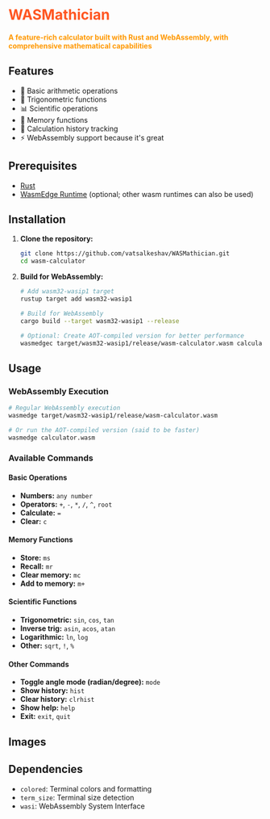 <h1 style="color:#ff5722">WASMathician</h1>

<span style="color:#ff9800"><b>A feature-rich calculator built with Rust and WebAssembly, with comprehensive mathematical capabilities</b></span>

## Features

- 🧮 Basic arithmetic operations 
- 📐 Trigonometric functions 
- 📊 Scientific operations 
- 💾 Memory functions 
- 📜 Calculation history tracking
- ⚡ WebAssembly support because it's great

## Prerequisites
- [Rust](https://www.rust-lang.org/tools/install)
- [WasmEdge Runtime](https://wasmedge.org/docs/start/install) (optional; other wasm runtimes can also be used)

## Installation

1. **Clone the repository:**
   ```bash
   git clone https://github.com/vatsalkeshav/WASMathician.git
   cd wasm-calculator
   ```

2. **Build for WebAssembly:**
   ```bash
   # Add wasm32-wasip1 target
   rustup target add wasm32-wasip1
   
   # Build for WebAssembly
   cargo build --target wasm32-wasip1 --release
   
   # Optional: Create AOT-compiled version for better performance
   wasmedgec target/wasm32-wasip1/release/wasm-calculator.wasm calculator.wasm
   ```

## Usage

### WebAssembly Execution
```bash
# Regular WebAssembly execution
wasmedge target/wasm32-wasip1/release/wasm-calculator.wasm

# Or run the AOT-compiled version (said to be faster)
wasmedge calculator.wasm
```

### Available Commands

#### **Basic Operations**
- **Numbers:** `any number`
- **Operators:** `` + ``, `` - ``, `` * ``, `` / ``, `` ^ ``, `` root ``
- **Calculate:** `` = ``
- **Clear:** `` c ``

#### **Memory Functions**
- **Store:** `` ms ``
- **Recall:** `` mr ``
- **Clear memory:** `` mc ``
- **Add to memory:** `` m+ ``

#### **Scientific Functions**
- **Trigonometric:** `` sin ``, `` cos ``, `` tan ``
- **Inverse trig:** `` asin ``, `` acos ``, `` atan ``
- **Logarithmic:** `` ln ``, `` log ``
- **Other:** `` sqrt ``, `` ! ``, `` % ``

#### **Other Commands**
- **Toggle angle mode (radian/degree):** `` mode ``
- **Show history:** `` hist ``
- **Clear history:** `` clrhist ``
- **Show help:** `` help ``
- **Exit:** `` exit ``, `` quit ``

## Images



## Dependencies

- `colored`: Terminal colors and formatting
- `term_size`: Terminal size detection
- `wasi`: WebAssembly System Interface
